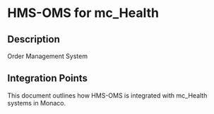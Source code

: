 # HMS-OMS for mc_Health

## Description

Order Management System

## Integration Points

This document outlines how HMS-OMS is integrated with mc_Health systems in Monaco.
